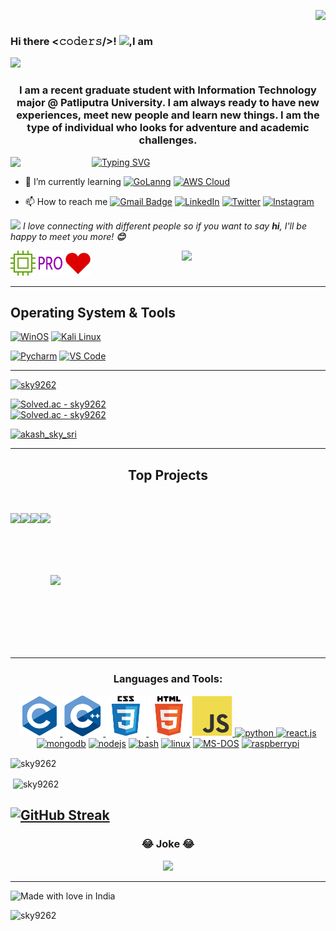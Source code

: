<a href="https://github.com/sky9262/sky9262/blob/main/README-JP.md"><img align="right" src="https://img.shields.io/badge/%E6%97%A5%E6%9C%AC%E8%AA%9E-ff6684?style=for-the-badge&logo=Toggl&logoColor=white"></a><br />
### Hi there <𝚌𝚘𝚍𝚎𝚛𝚜/>! <img src="https://github.com/TheDudeThatCode/TheDudeThatCode/blob/master/Assets/Hi.gif" width="29px">,I am 
<a align="center"> <img src="https://github.com/sky9262/sky9262/blob/main/ezgif.com-gif-maker%20(3).gif" /></a>
<h3 align="center">I am a recent graduate student with Information Technology major @ Patliputra University. I am always ready to have new experiences, meet new people and learn new things. I am the type of individual who looks for adventure and academic challenges.</h3>


<p><img align='left' src="https://octodex.github.com/images/hula_loop_octodex03.gif" width="130"></p>

[![Typing SVG](https://readme-typing-svg.herokuapp.com/?size=40&lines=I'm+a+Python+%26+GoLang+developer;Interested+in+Cyber+Security;Always+learning+new+things&width=700&height=150&color=ffdc40&center=true)](https://github.com/sky9262)


- 🌱 I’m currently learning [![GoLanng](https://img.shields.io/badge/GoLang-29beb0?&style=for-the-badge&logo=go&logoColor=ffffff)]([https://reactjs.org/](https://go.dev/)) [![AWS Cloud](https://img.shields.io/badge/AWS%20Cloud-105290?style=for-the-badge&logo=amazonaws&logoColor=white)](https://en.wikipedia.org/wiki/Cryptography)

<!-- 📝 I regulary write articles on [![Blog](https://img.shields.io/badge/-reishin.me-FF4088?style=for-the-badge&logo=Hugo&logoColor=ffffff)](https://reishin.me)-->

- 📫 How to reach me [![Gmail Badge](https://img.shields.io/badge/-gmail-c14438?style=for-the-badge&logo=Gmail&logoColor=ffffff)](mailto:akash2002.pat@gmail.com) [![LinkedIn](https://img.shields.io/badge/LinkedIn-0077B5?style=for-the-badge&logo=linkedin&logoColor=white)](https://www.linkedin.com/in/sky9262/) [![Twitter](https://img.shields.io/badge/twitter-1DA1F2.svg?style=for-the-badge&logo=twitter&logoColor=ffffff)](https://twitter.com/akash_sky_sri) [![Instagram](https://img.shields.io/badge/Instagram-FFFFFF?style=for-the-badge&logo=instagram&logoColor=bc2a8d)](http://instagram.com/sky926296)

<img src="https://static.wikia.nocookie.net/571b16ac-136f-42f4-99eb-173a75d4aa90" width="60"/> <em>I love connecting with different people so if you want to say <b>hi</b>, I'll be happy to meet you more! <b>😊</b></em>

<!---<a href='https://archiveprogram.github.com/'><img src='https://raw.githubusercontent.com/acervenky/animated-github-badges/master/assets/acbadge.gif' width='40' height='40'></a> 
<img src="https://cdn.hashnode.com/res/hashnode/image/upload/v1620861295093/-z0eJTmdv.gif" />
---> 
<!---<a href='https://stars.github.com/'><img src='https://raw.githubusercontent.com/acervenky/animated-github-badges/master/assets/starbadge.gif' width='35' height='35'></a> --->
<img align='right' src="https://media.giphy.com/media/M9gbBd9nbDrOTu1Mqx/giphy.gif" width="230">

<a href='https://docs.github.com/en/developers'><img src='https://raw.githubusercontent.com/acervenky/animated-github-badges/master/assets/devbadge.gif' width='40' height='40'></a> <a href='https://github.com/pricing'><img src='https://raw.githubusercontent.com/acervenky/animated-github-badges/master/assets/pro.gif' width='40' height='40'></a> <a href='https://docs.github.com/en/github/supporting-the-open-source-community-with-github-sponsors'><img src='https://raw.githubusercontent.com/acervenky/animated-github-badges/master/assets/sponsorbadge.gif' width='40' height='40'></a> 

---
## Operating System & Tools

[![WinOS](https://img.shields.io/badge/Windows-0078D6?style=for-the-badge&logo=windows&logoColor=white)](https://www.microsoft.com/en-in/windows/)
[![Kali Linux](https://img.shields.io/badge/Kali_Linux-557C94?style=for-the-badge&logo=kali-linux&logoColor=white)](https://www.kali.org/)

[![Pycharm](https://img.shields.io/badge/IDE-PyCharm-yellow?style=flat-square&logo=JetBrains)](https://www.jetbrains.com/pycharm/)
[![VS Code](https://img.shields.io/badge/IDE-VSCode-%23007ACC?style=flat-square&logo=Visual-studio-code)](https://code.visualstudio.com/)


---


<p align="left"> <a href="https://github.com/ryo-ma/github-profile-trophy"><img src="https://github-profile-trophy.vercel.app/?username=sky9262&row=2&column=3&theme=monokai&column=8&no-frame=true&no-bg=true" alt="sky9262" /></a> </p>

[![Solved.ac - sky9262](http://mazassumnida.wtf/api/mini/generate_badge?boj=sky9262)](https://solved.ac/sky9262)
<br /> 
[![Solved.ac - sky9262](http://mazassumnida.wtf/api/v2/generate_badge?boj=sky9262)](https://solved.ac/sky9262)





<p align="left"> <a href="https://twitter.com/akash_sky_sri" target="blank"><img src="https://img.shields.io/twitter/follow/akash_sky_sri?logo=twitter&style=for-the-badge" alt="akash_sky_sri" /></a> </p>


---

<h2 align="center"> Top Projects </h2>
<br>
<div width="100%" align="center">
  
  
  
  <a align="center" href="https://github.com/sky9262/phishEye" title="Website"><img align="left" height="115" src="https://github-readme-stats.vercel.app/api/pin/?username=sky9262&repo=phishEye&theme=cobalt&border_color=61dafb&border_radius=10"></a> 
  
  <a align="center" href="https://github.com/sky9262/gce-korea" title="Website"><img align="left" height="115" src="https://github-readme-stats.vercel.app/api/pin/?username=sky9262&repo=gce-korea&theme=cobalt&border_color=61dafb&border_radius=10"></a>  
  
  <a align="center" href="https://github.com/sky9262/Python-Weather-API" title="Website"><img align="left" height="115" src="https://github-readme-stats.vercel.app/api/pin/?username=sky9262&repo=Python-Weather-API&theme=cobalt&border_color=61dafb&border_radius=10"></a>
 
  <a align="center" href="https://github.com/sky9262/Saved_Wifi_Password" title="Website"><img align="left" height="115" src="https://github-readme-stats.vercel.app/api/pin/?username=sky9262&repo=Saved_Wifi_Password&theme=cobalt&border_color=61dafb&border_radius=10"></a>
 
  
</div>

 <br />  <br />  <br />  <br />  <br /> 


![](https://activity-graph.herokuapp.com/graph?username=sky9262&theme=react-dark)


 <br />  <br />  <br />  <br />  <br /> 
 
 
---

<h3 align="center">Languages and Tools:</h3>
<p align="center"> <a href="https://www.cprogramming.com/" target="_blank"> <img src="https://raw.githubusercontent.com/devicons/devicon/master/icons/c/c-original.svg" alt="c" width="65" height="65"/> </a> <a href="https://www.w3schools.com/cpp/" target="_blank"> <img src="https://raw.githubusercontent.com/devicons/devicon/master/icons/cplusplus/cplusplus-original.svg" alt="cplusplus" width="65" height="65"/> </a> <a href="https://www.w3schools.com/css/" target="_blank"> <img src="https://raw.githubusercontent.com/devicons/devicon/master/icons/css3/css3-original-wordmark.svg" alt="css3" width="65" height="65"/> </a> <a href="https://www.w3.org/html/" target="_blank"> <img src="https://raw.githubusercontent.com/devicons/devicon/master/icons/html5/html5-original-wordmark.svg" alt="html5" width="65" height="65"/> </a> <a href="https://developer.mozilla.org/en-US/docs/Web/JavaScript" target="_blank"> <img src="https://raw.githubusercontent.com/devicons/devicon/master/icons/javascript/javascript-original.svg" alt="javascript" width="65" height="65"/> </a> <a href="https://www.python.org" target="_blank"> <img src="https://cdn.jsdelivr.net/gh/devicons/devicon/icons/python/python-original-wordmark.svg" alt="python" width="65" height="65"/> </a><a href="https://reactjs.org/" target="_blank"> <img src="https://cdn.jsdelivr.net/gh/devicons/devicon/icons/react/react-original-wordmark.svg" alt="react.js" width="65" height="65"/> </a><a href="https://www.mongodb.com/" target="_blank"><img src="https://cdn.jsdelivr.net/gh/devicons/devicon/icons/mongodb/mongodb-original-wordmark.svg" alt="mongodb" width="65" height="65" /></a> <a href="https://nodejs.org/en/" target="_blank"><img src="https://cdn.jsdelivr.net/gh/devicons/devicon/icons/nodejs/nodejs-original-wordmark.svg" alt="nodejs" width="65" height="65" /></a> <a href="https://en.wikipedia.org/wiki/Bash_(Unix_shell)" target="_blank"><img src="https://cdn.jsdelivr.net/gh/devicons/devicon/icons/bash/bash-plain.svg" alt="bash" width="65" height="65" /></a> <a href="https://www.linux.org/" target="_blank"><img src="https://cdn.jsdelivr.net/gh/devicons/devicon/icons/linux/linux-original.svg" alt="linux" width="65" height="65" /></a> <a href="https://en.wikipedia.org/wiki/MS-DOS" target="_blank"><img src="https://cdn.jsdelivr.net/gh/devicons/devicon/icons/msdos/msdos-original.svg" alt="MS-DOS" width="65" height="65" /></a> <a href="https://www.raspberrypi.org/" target="_blank"><img src="https://cdn.jsdelivr.net/gh/devicons/devicon/icons/raspberrypi/raspberrypi-original.svg" alt="raspberrypi" width="65" height="65" /></a> </p>

<p><img align="center" src="https://github-readme-stats.vercel.app/api/top-langs?username=sky9262&bg_color=30,e96443,904e95&title_color=fff&text_color=fff&show_icons=true&locale=en&layout=compact" alt="sky9262" /></p>

<p>&nbsp;<img align="center" src="https://github-readme-stats.vercel.app/api?username=sky9262&bg_color=30,e96443,904e95&title_color=fff&text_color=fff&show_icons=true&locale=en" alt="sky9262" /></p>

[![GitHub Streak](https://github-readme-streak-stats.herokuapp.com?user=sky9262&theme=tokyonight&hide_border=true)](https://github.com/sky9262)
---
<h3 align="center">😂 Joke 😂</h3>
<p align="center"><img src="https://readme-jokes.vercel.app/api"/> </p>

---
![Made with love in India](https://madewithlove.now.sh/in?heart=true&template=for-the-badge)
<!--![VisitorCount](https://profile-counter.glitch.me/sky9262/count.svg)-->
<p align="left"> <img src="https://komarev.com/ghpvc/?username=sky9262&label=Profile%20views&color=0e75b6&style=flat" alt="sky9262" /> </p>

